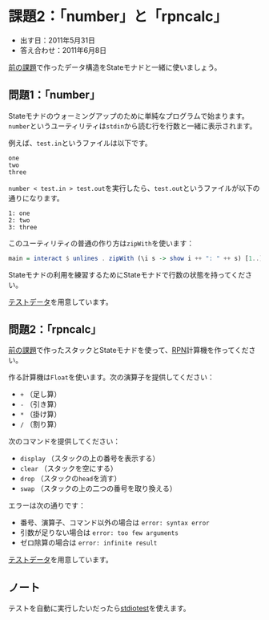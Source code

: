 課題2：「number」と「rpncalc」
==============================

* 出す日：2011年5月31日
* 答え合わせ：2011年6月8日

[前の課題](HW001-StacksAndQueues.md)で作ったデータ構造をStateモナドと一緒に使いましょう。

問題1：「number」
-----------------

Stateモナドのウォーミングアップのために単純なプログラムで始まります。`number`というユーティリティは`stdin`から読む行を行数と一緒に表示されます。

例えば、`test.in`というファイルは以下です。

```
one
two
three
```

`number < test.in > test.out`を実行したら、`test.out`というファイルが以下の通りになります。

```
1: one
2: two
3: three
```

このユーティリティの普通の作り方は`zipWith`を使います：

```haskell
main = interact $ unlines . zipWith (\i s -> show i ++ ": " ++ s) [1..] . lines
```

Stateモナドの利用を練習するためにStateモナドで行数の状態を持ってください。

[テストデータ](Projects/number)を用意しています。

問題2：「rpncalc」
------------------

[前の課題](HW001-StacksAndQueues.md)で作ったスタックとStateモナドを使って、[RPN](http://ja.wikipedia.org/wiki/%E9%80%86%E3%83%9D%E3%83%BC%E3%83%A9%E3%83%B3%E3%83%89%E8%A8%98%E6%B3%95)計算機を作ってください。

作る計算機は`Float`を使います。次の演算子を提供してください：

* `+` （足し算）
* `-` （引き算）
* `*` （掛け算）
* `/` （割り算）

次のコマンドを提供してください：

* `display` （スタックの上の番号を表示する）
* `clear` （スタックを空にする）
* `drop` （スタックの`head`を消す）
* `swap` （スタックの上の二つの番号を取り換える）

エラーは次の通りです：

* 番号、演算子、コマンド以外の場合は
  `error: syntax error`
* 引数が足りない場合は
  `error: too few arguments`
* ゼロ除算の場合は
  `error: infinite result`

[テストデータ](Projects/rpncalc/)を用意しています。

ノート
------

テストを自動に実行したいだったら[stdiotest](https://github.com/yuzutechnology/stdiotest)を使えます。
